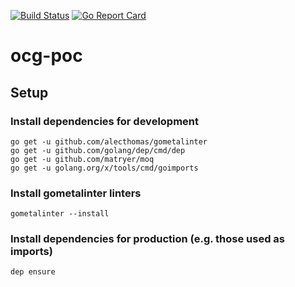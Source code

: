 [![Build Status](https://travis-ci.org/aweisser/ocg-poc.svg?branch=master)](https://travis-ci.org/aweisser/ocg-poc)
[![Go Report Card](https://goreportcard.com/badge/github.com/aweisser/ocg-poc)](https://goreportcard.com/report/github.com/aweisser/ocg-poc)

# ocg-poc

## Setup

### Install dependencies for development
	go get -u github.com/alecthomas/gometalinter
	go get -u github.com/golang/dep/cmd/dep
	go get -u github.com/matryer/moq
	go get -u golang.org/x/tools/cmd/goimports
	
### Install gometalinter linters
	gometalinter --install

### Install dependencies for production (e.g. those used as imports)
	dep ensure